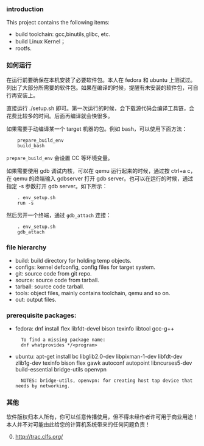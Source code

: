 ### introduction

This project contains the following items:

- build toolchain: gcc,binutils,glibc, etc.
- build Linux Kernel；
- rootfs.

### 如何运行

在运行前要确保在本机安装了必要软件包。本人在 fedora 和 ubuntu 上测试过。列出了大部分所需要的软件包。如果在编译的时候，提醒有未安装的软件包，可自行再安装上。

直接运行 ./setup.sh 即可。第一次运行的时候，会下载源代码会编译工具链，会花费比较多的时间。后面再编译就会快很多。

如果需要手动编译某一个 target 机器的包。例如 bash，可以使用下面方法：

        prepare_build_env
        build_bash

`prepare_build_env` 会设置 CC 等环境变量。

如果需要使用 gdb 调试内核，可以在 qemu 运行起来的时候，通过按 ctrl+a c，在 qemu 的终端输入 gdbserver 打开 gdb server。也可以在运行的时候，通过指定 -s 参数打开 gdb server。如下所示：

        . env_setup.sh
        run -s

然后另开一个终端，通过 `gdb_attach` 连接：

        . env_setup.sh
        gdb_attach

### file hierarchy

- build: build directory for holding temp objects.
- configs: kernel defconfig, config files for target system.
- git: source code from git repo.
- source: source code from tarball.
- tarball: source code tarball.
- tools: object files, mainly contains toolchain, qemu and so on.
- out: output files.

### prerequisite packages:

- fedora:
    dnf install flex libfdt-devel bison texinfo libtool gcc-g++

        To find a missing package name:
        dnf whatprovides */<program>

- ubuntu:
    apt-get install bc libglib2.0-dev libpixman-1-dev libfdt-dev zlib1g-dev texinfo bison flex gawk autoconf autopoint libncurses5-dev build-essential bridge-utils openvpn

        NOTES: bridge-utils, openvpn: for creating host tap device that needs by networking.


### 其他

软件版权归本人所有，你可以任意传播使用，但不得未经作者许可用于商业用途！本人并不对可能由此给您的计算机系统带来的任何问题负责！

0. http://trac.clfs.org/
